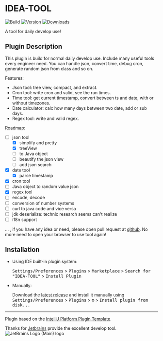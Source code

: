# IDEA-TOOL

![Build](https://github.com/ysjiang4869/IDEA-TOOL/workflows/Build/badge.svg)
[![Version](https://img.shields.io/jetbrains/plugin/v/18735.svg)](https://plugins.jetbrains.com/plugin/18735)
[![Downloads](https://img.shields.io/jetbrains/plugin/d/18735.svg)](https://plugins.jetbrains.com/plugin/18735)

A tool for daily develop use!

## Plugin Description
<!-- Plugin description -->

This plugin is build for normal daily develop use. Include many useful tools every engineer need.
You can handle json, convert time, debug cron, generate random json from class and so on.

Features:
- Json tool: tree view, compact, and extract.
- Cron tool: write cron and valid, see the run times.
- Time tool: get current timestamp, convert between ts and date, with or without timezones.
- Date calculator: calc how many days between two date, add or sub days.
- Regex tool: write and valid regex.

Roadmap:
- [ ] json tool
  - [x] simplify and pretty
  - [x] treeView
  - [ ] to Java object
  - [ ] beautify the json view
  - [ ] add json search
- [x] date tool
  - [x] parse timestamp
- [x] cron tool
- [ ] Java object to random value json
- [x] regex tool
- [ ] encode, decode
- [ ] conversion of number systems
- [ ] curl to java code and vice versa
- [ ] jdk deserialize: technic research seems can't realize
- [ ] i18n support

... , if you have any idea or need, please open pull request at [github](https://github.com/ysjiang4869/idea-tool-set/pulls).
No more need to open your browser to use tool again!

<!-- Plugin description end -->

## Installation

- Using IDE built-in plugin system:
  
  <kbd>Settings/Preferences</kbd> > <kbd>Plugins</kbd> > <kbd>Marketplace</kbd> > <kbd>Search for "IDEA-TOOL"</kbd> >
  <kbd>Install Plugin</kbd>

- Manually:

  Download the [latest release](https://github.com/ysjiang4869/IDEA-TOOL/releases/latest) and install it manually using
  <kbd>Settings/Preferences</kbd> > <kbd>Plugins</kbd> > <kbd>⚙️</kbd> > <kbd>Install plugin from disk...</kbd>

---
Plugin based on the [IntelliJ Platform Plugin Template][template].

[template]: https://github.com/JetBrains/intellij-platform-plugin-template

Thanks for [Jetbrains](https://www.jetbrains.com/community/opensource/#support) provide the excellent develop tool.
![JetBrains Logo (Main) logo](https://resources.jetbrains.com/storage/products/company/brand/logos/jb_beam.svg)

